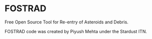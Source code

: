# FOSTRAD
Free Open Source Tool for Re-entry of Asteroids and Debris.

FOSTRAD code was created by Piyush Mehta under the Stardust ITN.
